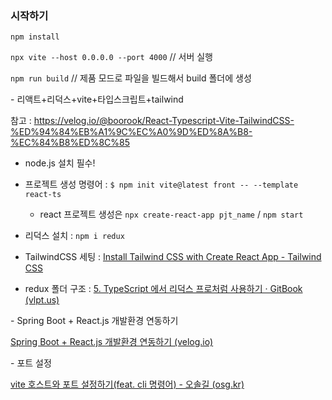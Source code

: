 ### 시작하기

`npm install`

`npx vite --host 0.0.0.0 --port 4000` // 서버 실행

`npm run build` // 제품 모드로 파일을 빌드해서 build 폴더에 생성  



















\- 리액트+리덕스+vite+타입스크립트+tailwind

참고 : https://velog.io/@boorook/React-Typescript-Vite-TailwindCSS-%ED%94%84%EB%A1%9C%EC%A0%9D%ED%8A%B8-%EC%84%B8%ED%8C%85

- node.js 설치 필수!
- 프로젝트 생성 명령어 : `$ npm init vite@latest front -- --template react-ts` 
  - react 프로젝트 생성은 `npx create-react-app pjt_name` / `npm start`
- 리덕스 설치 : `npm i redux`

- TailwindCSS 세팅 : [Install Tailwind CSS with Create React App - Tailwind CSS](https://tailwindcss.com/docs/guides/create-react-app)



- redux 폴더 구조 : [5. TypeScript 에서 리덕스 프로처럼 사용하기 · GitBook (vlpt.us)](https://react.vlpt.us/using-typescript/05-ts-redux.html)





\- Spring Boot + React.js 개발환경 연동하기

[Spring Boot + React.js 개발환경 연동하기 (velog.io)](https://velog.io/@u-nij/Spring-Boot-React.js-개발환경-세팅)



\- 포트 설정

[vite 호스트와 포트 설정하기(feat. cli 명령어) - 오솔길 (osg.kr)](https://osg.kr/archives/648)
